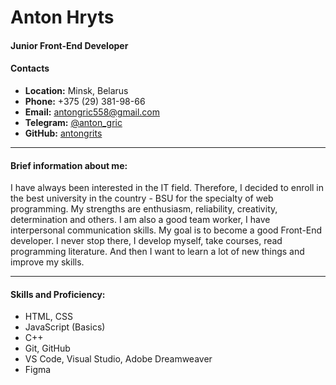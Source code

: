# Anton Hryts
#### Junior Front-End Developer

#### Contacts
* **Location:** Minsk, Belarus
* **Phone:** +375 (29) 381-98-66 
* **Email:** <antongric558@gmail.com>
* **Telegram:** [@anton_gric](https://t.me/anton_gric)
* **GitHub:** [antongrits](https://github.com/antongrits)

---

#### Brief information about me:
I have always been interested in the IT field. Therefore, I decided to enroll in the best university in the country - BSU for the specialty of web programming.
My strengths are enthusiasm, reliability, creativity, determination and others. I am also a good team worker, I have interpersonal communication skills. 
My goal is to become a good Front-End developer. 
I never stop there, I develop myself, take courses, read programming literature. And then I want to learn a lot of new things and improve my skills.

---

#### Skills and Proficiency:
* HTML, CSS
* JavaScript (Basics)
* C++
* Git, GitHub
* VS Code, Visual Studio, Adobe Dreamweaver
* Figma